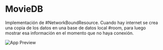 # MovieDB

Implementación de #NetworkBoundResource.
Cuando hay internet se crea una copia de los datos en una base de datos local #room, para luego mostrar esa información en el momento que no haya conexión.

![App Preview](https://github.com/mbove77/MovieDB/blob/master/screenshots/example.gif?raw=true)
